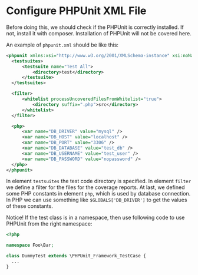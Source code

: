 # Configure PHPUnit XML File

Before doing this, we should check if the PHPUnit is correctly installed. If not, install it with composer. Installation of PHPUnit will not be covered here.

An example of `phpunit.xml` should be like this:

  ```xml
<phpunit xmlns:xsi="http://www.w3.org/2001/XMLSchema-instance" xsi:noNamespaceSchemaLocation="http://schema.phpunit.de/5.2/phpunit.xsd">
    <testsuites>
        <testsuite name="Test All">
            <directory>test</directory>
        </testsuite>
    </testsuites>

    <filter>
        <whitelist processUncoveredFilesFromWhitelist="true">
            <directory suffix=".php">src</directory>
        </whitelist>
    </filter>

    <php>
        <var name="DB_DRIVER" value="mysql" />
        <var name="DB_HOST" value="localhost" />
        <var name="DB_PORT" value="3306" />
        <var name="DB_DATABASE" value="test_db" />
        <var name="DB_USERNAME" value="test_user" />
        <var name="DB_PASSWORD" value="nopassword" />
    </php>
</phpunit>
  ```

In element `testsuites` the test code directory is specified. In element `filter` we define a filter for the files for the coverage reports. At last, we defined some PHP constants in element `php`, which is used by database connection. In PHP we can use something like `$GLOBALS['DB_DRIVER']` to get the values of these constants.

Notice! If the test class is in a namespace, then use following code to use PHPUnit from the right namespace:

  ```php
<?php

namespace Foo\Bar;

class DummyTest extends \PHPUnit_Framework_TestCase {
    ...
}
  ```

